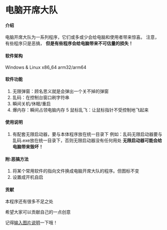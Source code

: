 # 电脑开席大队

#### 介绍
电脑开席大队为一系列程序，它们或多或少会给电脑和使用者带来惊喜。
注意，有些程序只是恶搞，
 **但是有些程序会给电脑带来不可估量的损失！** 

#### 软件架构
Windows & Linux
x86_64 arm32/arm64


#### 软件功能

1.  无限弹窗：顾名思义就是会弹出一个关不掉的弹窗
2.  乱码：在控制台窗口刷字符串
3.  瞬间关机/休眠/重启
4.  爆内存：瞬间占领电脑内存
5   鼠标乱飞：让鼠标指针不受控制地飞起来

#### 使用说明

1.  有配套无限启动器，要与本体程序放在统一目录下
例如：乱码无限启动器要与乱码.exe放在统一目录下，否则无限启动器没有任何用处
 **无限启动器可能会给电脑带来毁坏！**


#### 附:恶搞方法

1.  将某个常用软件的指向文件换成电脑开席大队的程序。但图标不变
2.  设置成开机自启

#### 贡献

本程序还有很多不足之处

希望大家可以贡献自己的一点创意

记得[输入图片说明](02279245.png)一下哦！



